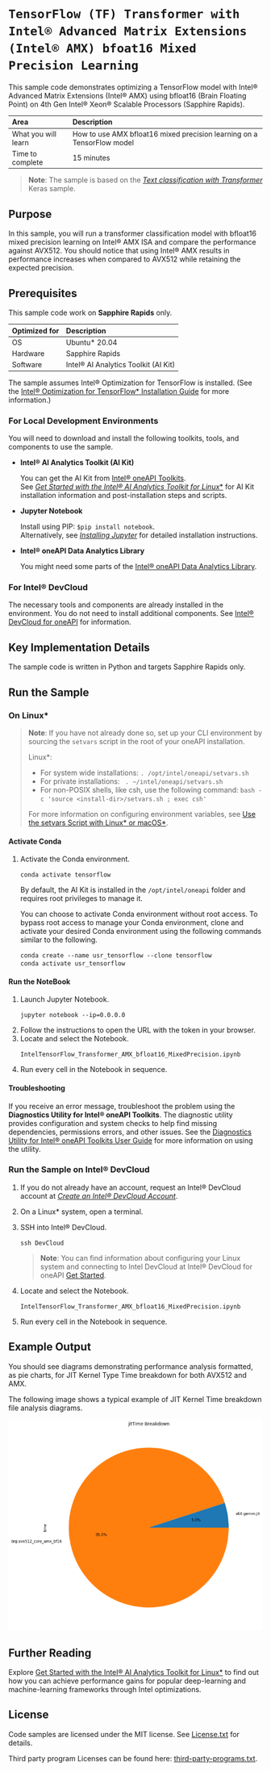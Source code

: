 # `TensorFlow (TF) Transformer with Intel® Advanced Matrix Extensions (Intel® AMX) bfoat16 Mixed Precision Learning` 

This sample code demonstrates optimizing a TensorFlow model with Intel® Advanced Matrix Extensions (Intel® AMX) using bfloat16 (Brain Floating Point) on  4th Gen Intel® Xeon® Scalable Processors (Sapphire Rapids).

| Area                  | Description
|:---                   |:--
 What you will learn    | How to use AMX bfloat16 mixed precision learning on a TensorFlow model
| Time to complete      | 15 minutes

> **Note**: The sample is based on the [*Text classification with Transformer*](https://keras.io/examples/nlp/text_classification_with_transformer/) Keras sample.


## Purpose

In this sample, you will run a transformer classification model with bfloat16 mixed precision learning on Intel® AMX ISA and compare the performance against AVX512. You should notice that using Intel® AMX results in performance increases when compared to AVX512 while retaining the expected precision.

## Prerequisites

This sample code work on **Sapphire Rapids** only.

| Optimized for             | Description
|:---                       |:---
| OS                        | Ubuntu* 20.04
| Hardware                  | Sapphire Rapids
| Software                  | Intel® AI Analytics Toolkit (AI Kit)

The sample assumes Intel® Optimization for TensorFlow is installed. (See the [Intel® Optimization for TensorFlow* Installation Guide](https://www.intel.com/content/www/us/en/developer/articles/guide/optimization-for-TensorFlow-installation-guide.html) for more information.)

### For Local Development Environments

You will need to download and install the following toolkits, tools, and components to use the sample.

- **Intel® AI Analytics Toolkit (AI Kit)**

  You can get the AI Kit from [Intel® oneAPI Toolkits](https://www.intel.com/content/www/us/en/developer/tools/oneapi/toolkits.html#analytics-kit). <br> See [*Get Started with the Intel® AI Analytics Toolkit for Linux**](https://www.intel.com/content/www/us/en/develop/documentation/get-started-with-ai-linux) for AI Kit installation information and post-installation steps and scripts.

- **Jupyter Notebook**

  Install using PIP: `$pip install notebook`. <br> Alternatively, see [*Installing Jupyter*](https://jupyter.org/install) for detailed installation instructions.


- **Intel® oneAPI Data Analytics Library**

  You might need some parts of the [Intel® oneAPI Data Analytics Library](https://software.intel.com/content/www/us/en/develop/tools/oneapi/components/onedal.html).


### For Intel® DevCloud

The necessary tools and components are already installed in the environment. You do not need to install additional components. See [Intel® DevCloud for oneAPI](https://devcloud.intel.com/oneapi/get_started/) for information.


## Key Implementation Details

The sample code is written in Python and targets Sapphire Rapids only.


## Run the Sample

### On Linux*

> **Note**: If you have not already done so, set up your CLI
> environment by sourcing  the `setvars` script in the root of your oneAPI installation.
>
> Linux*:
> - For system wide installations: `. /opt/intel/oneapi/setvars.sh`
> - For private installations: ` . ~/intel/oneapi/setvars.sh`
> - For non-POSIX shells, like csh, use the following command: `bash -c 'source <install-dir>/setvars.sh ; exec csh'`
>
> For more information on configuring environment variables, see [Use the setvars Script with Linux* or macOS*](https://www.intel.com/content/www/us/en/develop/documentation/oneapi-programming-guide/top/oneapi-development-environment-setup/use-the-setvars-script-with-linux-or-macos.html).

#### Activate Conda

1. Activate the Conda environment.

    ```
    conda activate tensorflow
    ```

   By default, the AI Kit is installed in the `/opt/intel/oneapi` folder and requires root privileges to manage it.

   You can choose to activate Conda environment without root access. To bypass root access to manage your Conda environment, clone and activate your desired Conda environment using the following commands similar to the following.

   ```
   conda create --name usr_tensorflow --clone tensorflow
   conda activate usr_tensorflow
   ```

#### Run the NoteBook

1. Launch Jupyter Notebook.
   ```
   jupyter notebook --ip=0.0.0.0
   ```
2. Follow the instructions to open the URL with the token in your browser.
3. Locate and select the Notebook.
   ```
   IntelTensorFlow_Transformer_AMX_bfloat16_MixedPrecision.ipynb
   ```
4. Run every cell in the Notebook in sequence.


#### Troubleshooting

If you receive an error message, troubleshoot the problem using the **Diagnostics Utility for Intel® oneAPI Toolkits**. The diagnostic utility provides configuration and system checks to help find missing dependencies, permissions errors, and other issues. See the [Diagnostics Utility for Intel® oneAPI Toolkits User Guide](https://www.intel.com/content/www/us/en/develop/documentation/diagnostic-utility-user-guide/top.html) for more information on using the utility.


### Run the Sample on Intel® DevCloud

1. If you do not already have an account, request an Intel® DevCloud account at [*Create an Intel® DevCloud Account*](https://intelsoftwaresites.secure.force.com/DevCloud/oneapi).
2. On a Linux* system, open a terminal.
3. SSH into Intel® DevCloud.
   ```
   ssh DevCloud
   ```
   > **Note**: You can find information about configuring your Linux system and connecting to Intel DevCloud at Intel® DevCloud for oneAPI [Get Started](https://devcloud.intel.com/oneapi/get_started).

4. Locate and select the Notebook.
   ```
   IntelTensorFlow_Transformer_AMX_bfloat16_MixedPrecision.ipynb
   ```
5. Run every cell in the Notebook in sequence.


## Example Output

You should see diagrams demonstrating performance analysis formatted, as pie charts, for JIT Kernel Type Time breakdown for both AVX512 and AMX.

The following image shows a typical example of JIT Kernel Time breakdown file analysis diagrams.

![jit pie chart](images/jit_breakdown_pie.png)

## Further Reading

Explore [Get Started with the Intel® AI Analytics Toolkit for Linux*](https://www.intel.com/content/www/us/en/develop/documentation/get-started-with-ai-linux/top.html) to find out how you can achieve performance gains for popular deep-learning and machine-learning frameworks through Intel optimizations.

## License

Code samples are licensed under the MIT license. See [License.txt](https://github.com/oneapi-src/oneAPI-samples/blob/master/License.txt)
for details.

Third party program Licenses can be found here: [third-party-programs.txt](https://github.com/oneapi-src/oneAPI-samples/blob/master/third-party-programs.txt).
